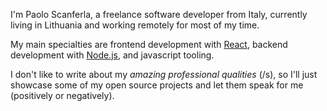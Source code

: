 I'm Paolo Scanferla, a freelance software developer from Italy, currently living
in Lithuania and working remotely for most of my time.

My main specialties are frontend development with [React](https://reactjs.org/),
backend development with [Node.js](https://nodejs.org/), and javascript tooling.

I don't like to write about my _amazing professional qualities_ (/s), so I'll
just showcase some of my open source projects and let them speak for me
(positively or negatively).
